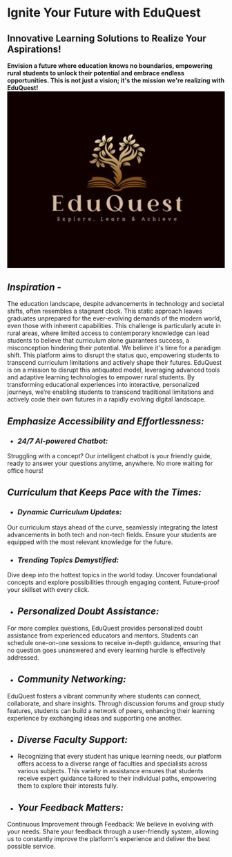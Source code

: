 # Ignite Your Future with **EduQuest**
## **Innovative Learning Solutions to Realize Your Aspirations!**

**Envision a future where education knows no boundaries, empowering rural students to unlock their potential and embrace endless opportunities. This is not just a vision; it's the mission we're realizing with EduQuest!**
![Logo](https://github.com/ar1701/EduQuest/blob/AnkitPallav-patch-1/EduQuest_Logo.jpeg)

## *Inspiration* -
The education landscape, despite advancements in technology and societal shifts, often resembles a stagnant clock. This static approach leaves graduates unprepared for the ever-evolving demands of the modern world, even those with inherent capabilities. This challenge is particularly acute in rural areas, where limited access to contemporary knowledge can lead students to believe that curriculum alone guarantees success, a misconception hindering their potential. We believe it's time for a paradigm shift.  This platform aims to disrupt the status quo, empowering students to transcend curriculum limitations and actively shape their futures. EduQuest is on a mission to disrupt this antiquated model, leveraging advanced tools and adaptive learning technologies to empower rural students. By transforming educational experiences into interactive, personalized journeys, we’re enabling students to transcend traditional limitations and actively code their own futures in a rapidly evolving digital landscape.

##  *Emphasize Accessibility and Effortlessness:*
- ### *24/7 AI-powered Chatbot:*
 Struggling with a concept? Our intelligent chatbot is your friendly guide, ready to answer your questions anytime, anywhere. No more waiting for office hours!

##  *Curriculum that Keeps Pace with the Times:*

- ### *Dynamic Curriculum Updates:*
 Our curriculum stays ahead of the curve, seamlessly integrating the latest advancements in both tech and non-tech fields. Ensure your students are equipped with the most relevant knowledge for the future.
- ### *Trending Topics Demystified:*
 Dive deep into the hottest topics in the world today. Uncover foundational concepts and explore possibilities through engaging content. Future-proof your skillset with every click.

- ## *Personalized Doubt Assistance:*
For more complex questions, EduQuest provides personalized doubt assistance from experienced educators and mentors. Students can schedule one-on-one sessions to receive in-depth guidance, ensuring that no question goes unanswered and every learning hurdle is effectively addressed.

- ## *Community Networking:*
EduQuest fosters a vibrant community where students can connect, collaborate, and share insights. Through discussion forums and group study features, students can build a network of peers, enhancing their learning experience by exchanging ideas and supporting one another.

- ## *Diverse Faculty Support:*
- Recognizing that every student has unique learning needs, our platform offers access to a diverse range of faculties and specialists across various subjects. This variety in assistance ensures that students receive expert guidance tailored to their individual paths, empowering them to explore their interests fully.

- ## *Your Feedback Matters:*
Continuous Improvement through Feedback: We believe in evolving with your needs. Share your feedback through a user-friendly system, allowing us to constantly improve the platform's experience and deliver the best possible service.
